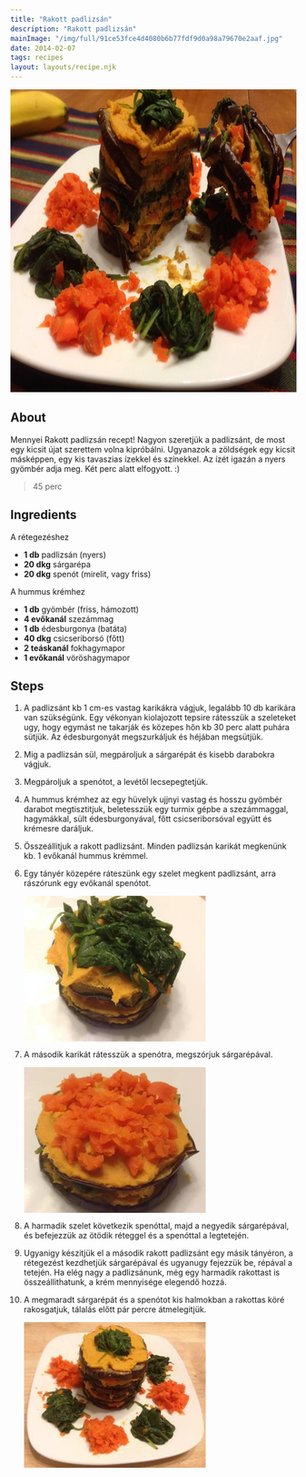 ```yaml
---
title: "Rakott padlizsán"
description: "Rakott padlizsán"
mainImage: "/img/full/91ce53fce4d4080b6b77fdf9d0a98a79670e2aaf.jpg"
date: 2014-02-07
tags: recipes
layout: layouts/recipe.njk
---
```

                            
<p align="center"><a href="https://cookpad.com/hu/receptek/1925450-rakott-padlizsan" rel="Recipe source page"><img width="751" height="532" src="/img/full/91ce53fce4d4080b6b77fdf9d0a98a79670e2aaf.jpg"/></a></p>

## About
Mennyei Rakott padlizsán recept! Nagyon szeretjük a padlizsánt, de most egy kicsit újat szerettem volna kipróbálni. Ugyanazok a zöldségek egy kicsit másképpen, egy kis tavaszias ízekkel és színekkel. Az ízét igazán a nyers gyömbér adja meg. Két perc alatt elfogyott. :)

> 45 perc 

## Ingredients

A rétegezéshez
* **1 db** padlizsán (nyers)
* **20 dkg** sárgarépa
* **20 dkg** spenót (mirelit, vagy friss)

A hummus krémhez
* **1 db** gyömbér (friss, hámozott)
* **4 evőkanál** szezámmag
* **1 db** édesburgonya (batáta)
* **40 dkg** csicseriborsó (főtt)
* **2 teáskanál** fokhagymapor
* **1 evőkanál** vöröshagymapor

## Steps

1. A padlizsánt kb 1 cm-es vastag karikákra vágjuk, legalább 10 db karikára van szükségünk. Egy vékonyan kiolajozott tepsire rátesszük a szeleteket ugy, hogy egymást ne takarják és közepes hőn kb 30 perc alatt puhára sütjük. Az édesburgonyát megszurkáljuk és héjában megsütjük.
 
    <div style="clear: both"/>

2. Mig a padlizsán sül, megpároljuk a sárgarépát és kisebb darabokra vágjuk.
 
    <div style="clear: both"/>

3. Megpároljuk a spenótot, a levétől lecsepegtetjük.
 
    <div style="clear: both"/>

4. A hummus krémhez az egy hüvelyk ujjnyi vastag és hosszu gyömbér darabot megtisztitjuk, beletesszük egy turmix gépbe a szezámmaggal, hagymákkal, sült édesburgonyával, főtt csicseriborsóval együtt és krémesre daráljuk.
 
    <div style="clear: both"/>

5. Összeállitjuk a rakott padlizsánt. Minden padlizsán karikát megkenünk kb. 1 evőkanál hummus krémmel.
 
    <div style="clear: both"/>

6. Egy tányér közepére ráteszünk egy szelet megkent padlizsánt, arra rászórunk egy evőkanál spenótot.
 
    <p><img width="320" height="256" align="left" src="/img/full/957873f54c983688d8eaa377853b0687118f32dc.jpg"/></p><div style="clear: both"/>

7. A második karikát rátesszük a spenótra, megszórjuk sárgarépával.
 
    <p><img width="320" height="256" align="left" src="/img/full/bd165bc1d0487657b8d2b51b09d3b7f03ecc41a8.jpg"/></p><div style="clear: both"/>

8. A harmadik szelet következik spenóttal, majd a negyedik sárgarépával, és befejezzük az ötödik réteggel és a spenóttal a legtetején.
 
    <div style="clear: both"/>

9. Ugyanigy készitjük el a második rakott padlizsánt egy másik tányéron, a rétegezést kezdhetjük sárgarépával és ugyanugy fejezzük be, répával a tetején. Ha elég nagy a padlizsánunk, még egy harmadik rakottast is összeállithatunk, a krém mennyisége elegendő hozzá.
 
    <div style="clear: both"/>

10. A megmaradt sárgarépát és a spenótot kis halmokban a rakottas köré rakosgatjuk, tálalás előtt pár percre átmelegitjük.
 
    <p><img width="320" height="256" align="left" src="/img/full/faf71e00a18b20521f98aa2c1dd7fab187ca4db9.jpg"/></p><div style="clear: both"/>


